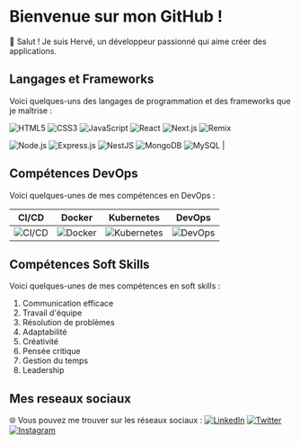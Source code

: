 # Bienvenue sur mon GitHub !


👋 Salut ! Je suis Hervé, un développeur passionné qui aime créer des applications.

## Langages et Frameworks

Voici quelques-uns des langages de programmation et des frameworks que je maîtrise :


![HTML5](https://img.shields.io/badge/-HTML5-E34F26?style=flat&logo=html5&logoColor=white) ![CSS3](https://img.shields.io/badge/-CSS3-1572B6?style=flat&logo=css3&logoColor=white) ![JavaScript](https://img.shields.io/badge/-JavaScript-F7DF1E?style=flat&logo=javascript&logoColor=black) ![React](https://img.shields.io/badge/-React-61DAFB?style=flat&logo=react&logoColor=white) ![Next.js](https://img.shields.io/badge/-Next.js-000000?style=flat&logo=next.js&logoColor=white) ![Remix](https://img.shields.io/badge/-Remix-7D0096?style=flat&logo=remix&logoColor=white)


![Node.js](https://img.shields.io/badge/-Node.js-339933?style=flat&logo=node.js&logoColor=white) ![Express.js](https://img.shields.io/badge/-Express.js-000000?style=flat&logo=express&logoColor=white) ![NestJS](https://img.shields.io/badge/-NestJS-E0234E?style=flat&logo=nestjs&logoColor=white) ![MongoDB](https://img.shields.io/badge/-MongoDB-47A248?style=flat&logo=mongodb&logoColor=white) ![MySQL](https://img.shields.io/badge/-MySQL-4479A1?style=flat&logo=mysql&logoColor=white)                                                                                          |




## Compétences DevOps

Voici quelques-unes de mes compétences en DevOps :

| CI/CD      | Docker       | Kubernetes   | DevOps       |
|------------|--------------|--------------|--------------|
| ![CI/CD](https://img.shields.io/badge/-CI/CD-4D4D4D?style=flat&logo=gitlab&logoColor=white) | ![Docker](https://img.shields.io/badge/-Docker-2496ED?style=flat&logo=docker&logoColor=white) | ![Kubernetes](https://img.shields.io/badge/-Kubernetes-326CE5?style=flat&logo=kubernetes&logoColor=white) | ![DevOps](https://img.shields.io/badge/-DevOps-47A248?style=flat&logo=devops&logoColor=white) |



## Compétences Soft Skills

Voici quelques-unes de mes compétences en soft skills :

1. Communication efficace
2. Travail d'équipe
3. Résolution de problèmes
4. Adaptabilité
5. Créativité
6. Pensée critique
7. Gestion du temps
8. Leadership





## Mes reseaux sociaux


🌐 Vous pouvez me trouver sur les réseaux sociaux :
[![LinkedIn](https://img.shields.io/badge/LinkedIn-Profile-blue)](linkedin.com/in/herve-ngalamulume-01477b2b4)
[![Twitter](https://img.shields.io/badge/Twitter-Profile-blue)](lien_vers_votre_profil_Twitter)
[![Instagram](https://img.shields.io/badge/Instagram-Profile-blue)](https://www.instagram.com/hesneysham?igsh=OGQ5ZDc2ODk2ZA%3D%3D&utm_source=qr)

